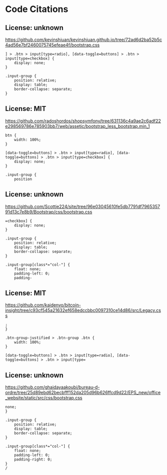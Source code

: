# Code Citations

## License: unknown
https://github.com/kevinshiuan/kevinshiuan.github.io/tree/72ad6d2ba52b5c4ad56e7bf2460075745efeae4f/bootstrap.css

```
] > .btn > input[type=radio], [data-toggle=buttons] > .btn > input[type=checkbox] {
    display: none;
}

.input-group {
    position: relative;
    display: table;
    border-collapse: separate;
}
```


## License: MIT
https://github.com/radoshordos/shopsymfony/tree/631136c4a9ae2c6adf22e298569786e785903bb7/web/assetic/bootstrap_less_bootstrap.min_1

```
btn {
    width: 100%;
}

[data-toggle=buttons] > .btn > input[type=radio], [data-toggle=buttons] > .btn > input[type=checkbox] {
    display: none;
}

.input-group {
    position
```


## License: unknown
https://github.com/Scottie224/site/tree/96e03045610fe5db7791df796535791d13c7e8b9/Bootstrap/css/bootstrap.css

```
=checkbox] {
    display: none;
}

.input-group {
    position: relative;
    display: table;
    border-collapse: separate;
}

.input-group[class*="col-"] {
    float: none;
    padding-left: 0;
    padding-
```


## License: MIT
https://github.com/kaidenvo/bitcoin-insight/tree/c93cf545a21632ef658edccbbc0097310ce14d86/src/Legacy.css

```
;
}

.btn-group-justified > .btn-group .btn {
    width: 100%;
}

[data-toggle=buttons] > .btn > input[type=radio], [data-toggle=buttons] > .btn > input[type=
```


## License: unknown
https://github.com/ghaidayaakoubi/bureau-d-ordre/tree/25d89ebd62becbfff152da205d96b626ffcd9d22/EPS_new/office_website/static/src/css/bootstrap.css

```
none;
}

.input-group {
    position: relative;
    display: table;
    border-collapse: separate;
}

.input-group[class*="col-"] {
    float: none;
    padding-left: 0;
    padding-right: 0;
}
/
```

